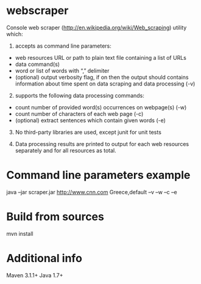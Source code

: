 webscraper
==========

Console web scraper (http://en.wikipedia.org/wiki/Web_scraping) utility which:

1) accepts as command line parameters:

 - web resources URL or path to plain text file containing a list of URLs
 - data command(s)
 - word or list of words with “,” delimiter
 - (optional) output verbosity flag, if on then the output should contains information about time spent on data scraping and data processing (-v)

2) supports the following data processing commands:

 - count number of provided word(s) occurrences on webpage(s) (-w)
 - count number of characters of each web page (-c)
 - (optional) extract sentences which contain given words (-e)

3) No third-party libraries are used, except junit for unit tests

4) Data processing results are printed to output for each web resources separately and for all resources as total.

Command line parameters example
===============================

java –jar scraper.jar http://www.cnn.com Greece,default –v –w –c –e

Build from sources
==================

mvn install

Additional info
===============
Maven 3.1.1+
Java 1.7+
